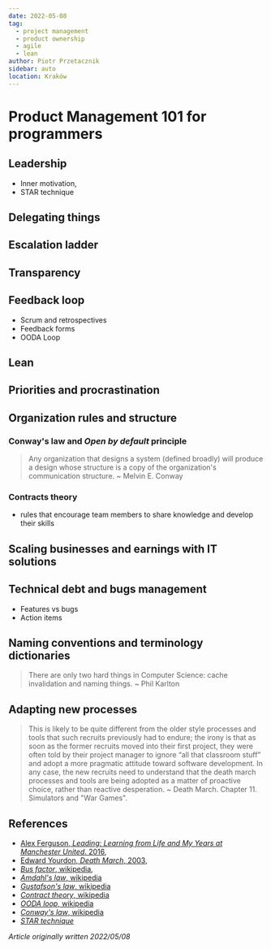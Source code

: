 ```yaml
---
date: 2022-05-08
tag:
  - project management
  - product ownership
  - agile
  - lean
author: Piotr Przetacznik
sidebar: auto
location: Kraków
---
```


# Product Management 101 for programmers

## Leadership

* Inner motivation,
* STAR technique

## Delegating things

## Escalation ladder

## Transparency

## Feedback loop

* Scrum and retrospectives
* Feedback forms
* OODA Loop

## Lean

## Priorities and procrastination


## Organization rules and structure

### Conway's law and *Open by default* principle

> Any organization that designs a system (defined broadly) will produce a design whose structure is a copy of the organization's communication structure. ~ Melvin E. Conway

### Contracts theory

* rules that encourage team members to share knowledge and develop their skills

## Scaling businesses and earnings with IT solutions


## Technical debt and bugs management

* Features vs bugs
* Action items

## Naming conventions and terminology  dictionaries

> There are only two hard things in Computer Science: cache invalidation and naming things. ~ Phil Karlton

## Adapting new processes

> This is likely to be quite different from the older style processes and tools that such recruits previously had to endure; the irony is that as soon as the former recruits moved into their first project, they were often told by their project manager to ignore “all that classroom stuff” and adopt a more pragmatic attitude toward software development. In any case, the new recruits need to understand that the death march processes and tools are being adopted as a matter of proactive choice, rather than reactive desperation. ~ Death March. Chapter 11. Simulators and "War Games".

## References

* [Alex Ferguson, *Leading: Learning from Life and My Years at Manchester United*. 2016](https://www.amazon.com/Leading-Learning-Years-Manchester-United/dp/0316268100),
* [Edward Yourdon, *Death March*, 2003](https://www.amazon.com/Death-March-2nd-Edward-Yourdon/dp/013143635X),
* [*Bus factor*, wikipedia](https://en.wikipedia.org/wiki/Bus_factor),
* [*Amdahl's law*, wikipedia](https://en.wikipedia.org/wiki/Amdahl%27s_law)
* [*Gustafson's law*, wikipedia](https://en.wikipedia.org/wiki/Gustafson%27s_law)
* [*Contract theory*, wikipedia](https://en.wikipedia.org/wiki/Contract_theory)
* [*OODA loop*, wikipedia](https://en.wikipedia.org/wiki/OODA_loop)
* [*Conway's law*, wikipedia](https://en.wikipedia.org/wiki/Conway%27s_law)
* [*STAR technique*](https://en.wikipedia.org/wiki/Situation,_task,_action,_result)

*Article originally written 2022/05/08*
